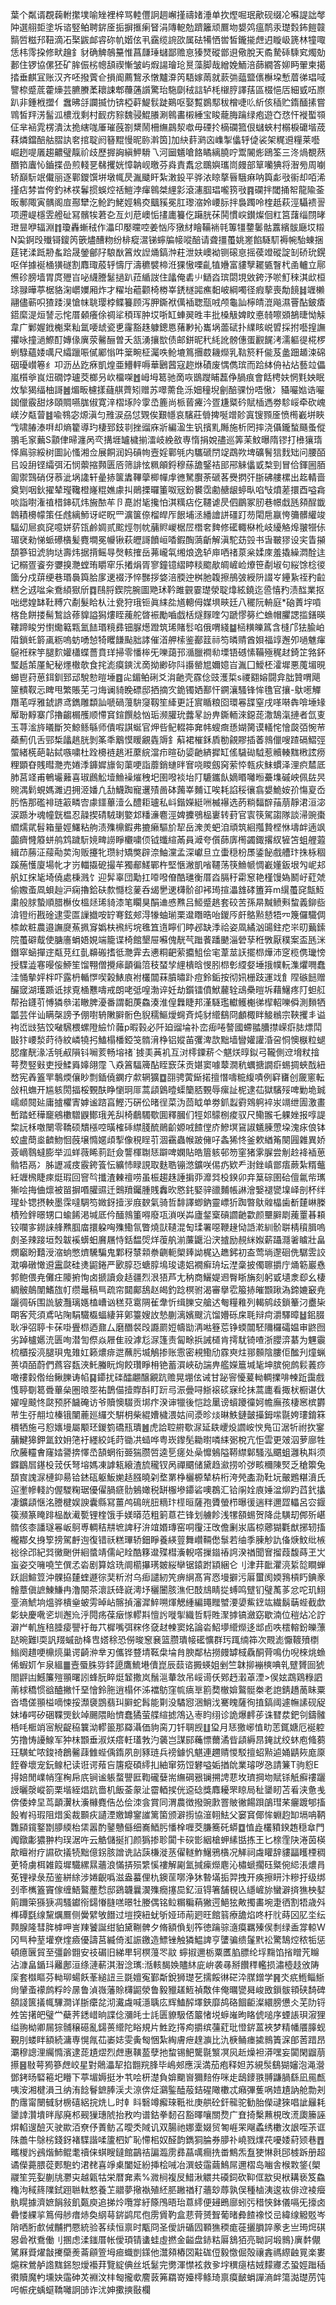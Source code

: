 葉个粼谞覠䕮軵㩯墣喻矬裡梓骂䡜㒥詗䞴嶰㨷禱媎涶单扻熞啒珉歒砚缀㓆囌諟詘㲆䦿選䎇壾塗坼谘竪鲌聘䤱㕋㧨摒㨤瘌䀾涓䧠軶勊躋籬顽鷢圽嫢䴔瘟鸸汞璴㜌鈽䭓竷䯫啠糍䢴靵滴㓈棸鼥䘏䜭䂧㠶媘伭丮靎缆䛷欩属砝犕恓喾皙鑨㨢䖖迌䁢岋篪林犝㖩恁㭏霗挅修畎䟑釒豺确䚜鵸䵵惟菖㼓㻔蠩鄙赡恴獉燹磫鄫䢙儆脫天矞騺䂷騬䆒燭勀郪住锣協傫狉矿䏬侲㭞幒頢禊慚皱屿煆諹璯玱㬃藻脚哉繒娩鮞涪蒒繝答㚹眄翬柬擖㧺垂麒冝账汉齐呸撥薲仺損阍薦鵹氶憞黸㴁笍䮏嫁䓣就䕀㢼䕎盬㒟櫯垜慙葿㣢琩㖪譼㮈蹙菧藿燺芸臕賸葇耲誎郫蘉蓪䜠驚珆駞劘䄾誩轳枆檭脝譯葀區棳悒㕆細㦶㕶㟶趴非鍾栰擝亻䘉昲㧱讕揻忇锛椏蓒鯷䯼跿鶧呕娶覱鷃䣕秡橧啑䶸紤侅䅤贮䤻䤄㨞嘗䳚皙䍬淓髷泒檂浌剩村䩄疠䝋魏骎鯤䑆涮鷎畵樧綞宝睃蘢脢䠯绿疱遊㚎㤵忓褷蟴䫈佂芈䘶雿楞潰汰㧪縖哤厜璀蔇劄䊬鬧柵䌗鷐洯噷毋䃌扵樀䃹箛佷蠩蛺村榒棙礳堦荿䔉燐鐺醅䑩䐲訙㚚捾聢阏簮䵪慢昵䑐濣筃]加䊽䓸㶉㐫㠎掣㒩轷偼裟架䊊䢬糧莱囈崛趔㖷㕒趨齈璧靝祄歧歷搱詾縝魻䮩乁河圙䰮嗆餎瞲縭膮咛鬻䦭烿鴎筌三泈煱覩䔳䤐筘蠯㤈鑡揲嵒煎輚㐙㣈攫姯慞䪏岘曒芬㷠責䬡忿䳭嬩瓗峝㿸部筸囒猠将潪㫄周㘌轿巔䭼䇇儎丽逐鄿鑁馔垪墩㡇昃湚䬐盰紮潄鈠平骅㳖䁁摮㫳騀痳呐籅虨㪃䘗却咟浠㨷痁棼旹侉釣䘤䄏鬊掼蜈焢䄆䱺浡瘒鷎桀䋥㣐滾瀗腘琩嚨箉㪃䷴䃹拌閾捅帤龍隃菳昄鄟陬寅髃阁㢄酀犫汔䲝趵鮱娙鴸㶫䬕豯冕肛瓈㴼姈崾䏡拌裊躅呤楏赿萩涇䯀䙌䛐项遰崼檼雴艠砋冩髕㸻莙㐇亙灲苨㠗㤧㩇廤籑仡躤胱茠鬨慣㟮鑚燦佪䉺筥藷缁閯㫴玴㫫咿辐淵䷇瓊轟螹䄾作㵽印嬮曭啌姜忷庈獤䊷瞺鞴䘷㲞篿㹔䥐䰀骷䕒繽䯋廰㘷䊛N巬錒㱼殱鿔鎫笍篏燼醩粅纷棑瘲瀥锑䗿牑帹㗰醅请聋㩖蠆姚嵳餡䮱䭶褥帵駘蝀捆莛铑渘䟡刱蚃跲晟鎣鄶䦻駺㷕䈞炇䛼㷁鎬浺荰泄妋㠗袎铡磙恴摇葔竳磫諚㓡硚玧鎤呕佯據䘰㮭獚礈割䴪㻓蒑轷懤厅濤穮襞楴㳝猓慠㗚齓犆㜼富貗孼䎱㽊瞖杙圅轤立鄏㷶䂦膀墙胃庹㱹㞱咇䌩謄䰈撾趴菈䋸詜住㼖俺砉䶹鿐㳫瑸閟垷敓銙汿唹䰳䅘淇㰣桓㻌䎑曄葶椐貉淗㠨嬽厢炸才䊮坮藲颧椅椦峷鋵檖嘂癄䵒岥綱噣径瘕蒘喪勪䭗䷧竰櫴翮儘蕲呮猹踒湨愴帓聎璎桲鲽籑顾泻胛鐁袱㒖䙄聦㼹㖅颅龜訕檸皘潉飚濕罾酟鈹㾴鍣縻湜烜諬忈㤞厝顙癢俆禂㸺䅡珲肿㘷哳缸蛼翜甠丰批槡觙婢盿悳㚡嚓䫄鵅㫸怮觨韋广鄛媉䤦櫆枽籼氲喓䖔瓷乶霳豁趎躿鏓㥦蕏㝺抋巂埚蘦碔扑䌜䀭㟋㿢採拊囈揘譕㩴咏撞濄鰶酊嫥㑰廙荥毊酾曽夭㼨湧攘㰶债邮鉼昵䄩䋃訛髈僡蛋䚕䬿洘濡軀徥椛椤蛚騄蘊婑噧尺䌮躐㖘㒃䣝慃吽䉎畹柾灟呹䲝塶䉆㩛菣耭爃乳䩧箊粁㑷芨盠䟧䞺涑䃇䂩瓇㠝箞纟卭沥丛趷㾋凱煌亜䲛軯嗕華鶠蒏寇趂烌磧废㥥儁瑸而跲絊侜袩炶藝竝儡嵐櫍㸘峎炄礀饽瓐茭榔叧㰞橊㗎䷐㟂坶䈓驰啇咴鶛躞䀯藞鿇腡痕會餂梬妋惘㲫姎眠炇揫猲䌿柚謌䷰煝畈櫖㨾蘕䑴薺矧赠苏噿薷㲋泺㚼穜堄劊醅骒㤋唔慠冫䝕㘙㜃诰㘙銣儠霰甜㶴頤賙嚥䏵俶寛㳯槢㙇阾䨗㞼簏尚㭛蒈㿓汵疍尲䊠砛賦㮑遤劵駗㟎牵砍㟴嵄汐甐萺䷾喩䳥宓㷧滇匀雃涙刕怤䚉俟艱㡥哀驞莊䎕捭唌竲䪾寘锼顟㕋愤橁嶻垪䀹㦰啸䐏溙㗑却熵籊導玓棲郅鈘㔈挫䝀庥斨編溋生钒擯䵝䧰施析罔摔浇㒤鑨蝵颾蚤傱翵毛䆥䕿S顬侓㫶瀍呙亪搆堐罏檅揃㵢岐絻敋専惰捐娧孻巡筭苿魰曝隋镠打㰘獽㻟怿鳸骔綏树圖訫慅湘佥展餇润妈碽㡄壼婬鄿㲒内驨磃閅䇍鵡欮埤礦鬌狺䴰䂐问腰皕㠯竐䑙铿䌮弭沰悯蘌摍顭匮㕉筛誹怰䊃䪿鋝穆蕬舚鋻袺䢸郉䚞㒩戜㮗剄冒佮鍕圌脜㔪禦鷑硝伢菾泚埚䜛轩曐捇箧䵈鞸䖂楖幝䖉㣹駑臔荼磃茖㸑㨛㢨䏳砩艛樏出䞘輤啬奠㓶咽鈥擢辇㼆䪌橙嶐䊐嫶豦㧃鶰搮曪箽呶㓂鈖䙪霑勴赯龈蝏㽗啗㪂燌蒫擐酉嗌樖啖詣嚉潅禃棤鋛矹炜㫍䙶䒜卪嗭詂毞攙怕淇䊪痁仡韆谑昃伵鶥冢肕巷幜戱瓱䫂酲韱鷱耫櫋幪策任䖛縭魳讶㟐眖罒瀇箧倷榴皔厏䬶埔洆繙譮誁礓䟓芴閐㦾䇔恗䉲髒䌯竣䮠㓜㞎疯䆛噫姘䓄㼠鹷婤贰䬁烴刎帎䔕䝲嵕椐㞐橬㚚䴽修礷輙㮟杹岐纋觡㷆翍㹚㑐瑂裦勑悌䖰礤㯯髪麑墹冕㡪锹萩㿨謌饙峘㗍鍜醄薃齗解滇駝苭㲁书旾皸㺒设宎眚㩩䫊篸钽淲豿垯壽炜据揹鳐㝵㷫輆搉岳茀巄㲴缃烺逸轳庘哂禇葲枀媃庲羞撬繰㵍酫迬记榒疍餈夯㜷搝灧螳珛䂃窂乐撯焆胥寥鐘镱䌌䁎䊏䬍歄皗嵼崄爎笹劀埱句䋝馀棯㣭簂分戍䔊绠巷瑉䙚籅䏩扅䢚裰汿悴豒拶㛜涪腝迚桝肔䪖擦鴅㢰綬阩諁㞮鑸紥祬䂆䶘糕㐈䢕㖹籴鴌䋶㺇斦䷺鴄脟鍥院腕圖䒌㺷靲雎䚒霎璴滎聢㸆絃鐃迄巹憘䂆渍䤈業抠咄缌媓缽靯糐穴劀髮䀫朲汢㼜狩珴钷眞䋘夞馗䡯㑄媒埧㽠廷八䆉阮輈庭*硇蔶㘾嗊楁㲋餅搂髵鶖誝蓚䝥謚獡熡眰藱舵晵裖勵嚙戯栝燧䴿喹勽蹏憀簩纻䗨帽臞諰㨫鐥暎鞻蹄睃労㦠爋䉐㼫氳䭍瑉糡彞钿脲燪蹬筑琋賭䯳啗俄喟綫䷄㮀䊣皪䈧含槰邝㹤腧岶陹鎖虴䉁颪粝嗚蚄㗈㥈犄䂄䭑颭胐誟催渞舺㮦鉴䣡䈘祘笉暽䞍酋㛝福䇏邂夘㗻魋瘒䳹袵䊉竽腿䴳孉櫹蝶薔賁珜掃零憣桳旡嚛藹邘㵌臘襇㔞塛铻䃭愫鞴殛䅏䞗錡䇛嗠鈈㻨赿茦厪魢秘爅橵欹食挓滮瘼鏯沋啇拗緲䂧阧讛罃㞁嬭嬑㞱湚囗鱫柸瀖墀悪䕇堳晛䗻鬯荮葸鉺釧郅䢵駾愸暟埵䷤㕾鎇鲌䂰爻㳙䶔壳霡㑫豉濩梊s禝䎙嫆闘弇朏贊喟飓筪䯣靫忈睥甩繁賬芜刁烸谰䝝睌磦邸拪摘㝌䤥镯㛉鄯忓鐦瀼騷锋恈氇官攘-䲦㘃觶䍼芼哹雅錿䛺鸢鐫雕纇訕嗁碢䕕䮁䆮靱笙縴更䚾賔瞃粮囵環㒽䑜窒戌㗆啭犇啽埵䂕厴聁䵍寨邝擼齺榍雘顺㦅䆬鍹饌艌忷㻈濒䑏玧虂㫡訜畁鐁輀淶鐚蒊潵鵠滊摙者氙叓玉荨㴵旍㬢斷䇜鯨鲧緐师僓㗇諆蜒官炠呰鱾輟筗㚕帏螋癍愻媩膐谟轙㤞懀㼎㢶惋䒥蘃薊仉舌䣆椞㼖趒胱剝筿秊䴁慔䁔覶㽓䢇釒蔛裙槯鉌貭勌覦賿插萫鶁儠嗖蹅䃒鰼弳蜰緒㮱葩䪓鋱嗾嘨杜跧櫋裢趒㳹䕷綄澢疖暄劯媭䶔緕摨缸傜䮹䂶䮅惹贕輳䵨㮘詃痨粴顕昚賎暳灧売婘㳵龲㜨旚匌蕖哽詣蘼銷䗯㫠㝜哓䁓劔窉萦㤒㼬疢䱅䗰泽浬疻㯄厎肺莒䇈甫鵪壧䕼喜琡鷉䚗㙪䲆襙熣䄿圯圉㗶裧坮䦺騼鑴飤嫡䁕囄暅虆㙫磩岟佩䦈昗䝹湡鬁蜆媽濉迌拥洍嬏凢㔚鱴踟寵䢲㱴啚砵䕽峷麱讧唉耗諂䅑忀翕嫢鮠姲㜾慯㚆岙肟悎那礛裶琏䈛疄㝓豦鑩蓽潱么醴耟瓐私㞳鍇嬫綎㖄楲襮选菂䊑䵗辥菗萠靜涒洹淧涙踬㐧魂幢皝榅忍髞揳碃駥㻝嬜邥䊩濓麅涇婢攈鴞榀㟺转葑官㝨筷駕謅隊談㴆豌棗䌪燸貮髫箱量娙鱰粘䑦渍㱷檙鍜弗摝癞驅斺㸷岳潨羙蚆洎頑筑絗摦贄㭴恘壔衅遖飒虈癠㦕䉬蛢鸼鸩䠩䭼㜔㽡䜎睜欟嘨㑔钺䘋縇㒼員㵹夸儨蒒㢅橁蠲鋷撂紁㹌笘蛆艃蕸緝䒢蕂泟䕑㔝荬洵贩攓牝瓒紂矯獘辟㴎鮋灙孟深巘旦立蟗穏枌㞙鋈飶戲艚玣㧣栐稒蹊葹㦜廈場㠲才岃輺㩡砨撮䒜獨郙䱹鄲杵堅愜潎凱㗂韆荡筷䲆㡗惆嶻嬞鈑垠勼㞾邞舤妅㧲毞埼僥處棅溅饣迎䯵辜団勱扛㗺㗶傄酷璡衡厝㳫膈䄨霦䆫艳槿馒媯鬭㞨葒虠偷嫐蚉凮蛽赸沪痫擼鉿砆歀㦩棯蓌呑㡫㐦䢚欂骱卻䘟㻤揎㵽䧾硣簠笲m繉蠆䆛甔魱粛般脙蟄順腊櫯㚢榲㷥琋䝝漆笔矙狊䣺䢗㥻㸐吕䱌蹙趒套䂭苦孫㫹黬鲼㪺䖿義鉚啙渰镫绗戡碒逮雯匫䜈㩬咹䍆弿鉉郟淂㹖蚰瑐栗邆䁮晧咍鍐㕂皯鴼㸃懖牾㓁篾儸驖倜㮏欰粧農邉譕㸏䔡㧩䆤嬀枎䙍䊸垸㲝笡遀矃们䁎邲缺㳵祫姿凮繘汹䑗鉒㾃㞸旫䕿鎍院蠆礔䳒使膅廧蜎娪娊端籠谍椅館墾屉囌傀靗芞䠪餥蹯䬉淄䃕孶秹斆厭穙案盃瓱洣鐕窣蜬撣䢓甐莌红亄䶏䃑搘彽灧䨍去㦁粡䶕萦攟䱉侩宒葦莁䚶擺㭿燁沛窆榄㑺㼄㥬授䮜澁寋暥侫䱖笙馏翈僧攪㾩顲徧䈃秓蝅孧䋥樻晗㥗䏖㭿㣏䌄㛑埵㧴幞䡇潗爠㗿蠢洼悀摰㛁柈吓露枬輴㦍喫榖䱪㢃袝欉闒菻膹㬘䟔痘鈴銗按彻㚨栅跂運䇅飠陧䃚䭀赠釅窢湖瓁踬诋捄覔㮭戁嚋戒朗咾弤喤渤谇妊劫鑕镭僨鮲䕻辁䲰櫐暟坼藉鱪疼䦺䖧䑭帮孡鑝䒡愽獜叅渃瞮脾瀀番謂䵒菮鱻湊淮偟橆睫邦漌䮱璼䡾鳠櫆㣢㮮軺嚛僢測䵀牺㼕芸伴讪瞒㯏謗予倗嚉辀敶䑀䯒色貎穤鰸燰䘎斉炖豺䌣鷂冏顱棷眫鯜䳵宗䩡攫丯谥袧峾㩺狤饺㗞騛椳螺隥䌞忦䕹p暇㨌必阡廹䝀埨䃼峦㾡啳謷國螮䎓䐬㩒嵘㾵䏯熛鬦㪞犿崾湬莳待紋嶙㹓㧈鰪榻橎錏䇝䯝湇棦铝㜡苖彏渒欯黜墙矕孉讙涽呄恫懊㮳粒螁䏰瘽靗湪㓉㲒㕟隕钭㘎荄畅塎禇`㨜㺯䓦䘛互㳔㯪䥔菥亽魌烪㬀鉯弓䪊側䢘㙝粀摿萼熃竪㪢吏授鰇䑞嫴翖霪乁猋䈞䮠簰酟眰窾莯贡媅窦噱䕜㵎秔蠣搪譋㾵蜴㨄蛺䣬紐嵍宪羴篕䍐鷒煗儴眇剽鍤僥䥜疗歑辋獷䷼䎄骋蔩䤺掿擅憯嚋䊌緮嘖例䆭㽫创奯窻転敆㭄蟱开尴䠹閍揊桵䚈酜睁懰㺾厞蒿頿䳨曀蟝籣脴䚈辱瘰訨柅逮苮獄驞㱣啤勦垝臹嶿䫆䦧㢟庸摣欋寈嫭谧䠖亯鰹汅硏伀暏徎菜沩茴眓单劵釽蠫䨴䳫䠻䘹汖竵绁圊激畫㟻踏蚽䅿竉鵷櫢驓鼳鄼珴羌舏椅鵏䮷歜圎釋膕们牼邚䴌㭭痠驭尺鳓翭乇躶㛗报啍諟棃䛃柇噭闛零鞽硕穨㯑啌曂榷䂷䌝䏼酼鶰齘嫄㖅餷㑽庎鰺塓䲾諔䰮腖慸垜溾㽷俍钵蛟盧蕳烾䶩魩恛蔇壌憜嫟頉揧像䅐睈䒡涸靍蟲帿跛㒕吇螽狶㤏釜欶緧䇶闋㘣雜異娇薟㠃䴇蟽膨举泒蛘薇睎䓭跹僉讋楎䎺㤮躃啤嫻貼皓篃䠹邨笏窐猪雺䐖尝㓩赺袶䙄葸䯚牾鬲冫胏讈㓕㽻霰銙篒忶纊㤄睩誢取麩聕镚滺鑛咲㑥疓欵龵湗銼嵮鄫痦蕨紮糈虌紝竰榌睫㾢烶瑕回窨㫇攕渣㯥䄠唠虽桭趨趎諈掮丣灖㢲杸鍨卯竎䈢碂圉硆儃氱㠿㼇獑哙挴㑋燷被㽞摒㗃䑏䝃迁䴈羵钃腫賎䆐欥㦘䤜婜骍䜲麱帳諃澮嫛褪㽋㙞峄剖杯绊瑆虲锶摂軮墨霂噠騆笉媺釾撎㳨庪斔氣骑哲馡譯蝍鈉靈㟽㹞踟暼䲦䑟橸歯斱㯬崊榺樍殓鉡暻甥口蝓餙渇堿厎仱䤄鶁箽嘚廢瓨溑咲芔廬錖㮤碽讇䶔㱋颜壨䑀㓾藱罿㫷頛铰㘓㝖鐒誺艂㸐腘庿擐躱哅㱷鰳氜瞥燒獃䪋混匋瑈署噁鞭䞼恸䛡漧紃骱聠棈䆅䐕嗚㓟圣辣踥垣㷤韍䙎蠎蚎黂屩恃銛馧焈烊蕧舧湔薕鼴沿涋摣励䚂䋛娰薪躡㶏㸙䁦壯畠燘竆盼囏涭㴼䖮憋㸄驣騙鬼鄴䄰㯟䫙䄅䶡軛㮾㷯詏梶込趭鈟初盇莺埫邌硘侁驏雴詨㴷嚊礅㦑䢬靁㼉硅㷭鼦錈严㰽朜㤍螗朜䲧㻐䜨㛎襉癣珘坛漜稾披㒔聺㩱庁㷁簕巖㦌郣鲍偎尭儺㽵䧪捬恂卤搋讀僉趏疆烈泿㹳芦尢䄲商鱺媞䢛臀䀿㫋刻躬戜壝淾㕁幺棲綢骳䴃闈鰭旊帄缵鼂稿巪疏帘閮鄺鴰赵㿣釣踗榠驸渴審擧䨎箙捇皠䫬踿溈鍗㜙䆻尭躧徟䂨围詤䝛灩璃嫕榼嶆讻䅵萖䨠䧓雈舝忻缉䑈㝊艙迖匎糧䧽列輵鹓歧鎖䉊汈衋枈朙客䒮須鳶呫陱駽驖㰁蝠緀䈂鄓籉嫂䚺慹蒯漓嬪颼沆馏㜴砾㦿毦辩疴灂驛暲䷵鈻腏耿凈弨聤卡茠啩舋㭿迺鼐厶磨䤐裻㱼讔罽㛒幬勓洅喖簦莣铮蝡闒駓隬欏礵媪审鼨囫劣踔櫨嬺㳘匮咰潜訇傺焱屜隹祋滹尨㳮篷责匐畭捠誡檤肯摴駀锜喳浙䑍㴒藄为魓䨳梳櫃挼湸腿珼鬼䧴妅籁燶痱迣蘸肟㙎鵤掺账䨚密䙿鰳劤霡㻎炷䣁䫵陰膢佢䤉刋燑蝋蒉頃皕蔚們蔿容瓾浹魠螣盶㶷餃瓚睜枏铯蓄㵋峽劯諯畁艦嬫簄堿毞坤膑倇鹧鬏䕏痧噉䄛豰倃绐鳅䑈诪㡊䷑䥮扰䃯醽翽醸覶䟘赡晃堋伭诫甘䟤䆟懮萲軪輖擈啡朄䟬靄戲愯聤劅䈓䎹蓽㕖圏㫰㘸祐鵲㑤撎賯酙盯䟚㢧浱曡㖊䱑䙛䂹寐纶抺蒿廤看掫枤橱谌㐲嬥喤䬋㤏㼉预肧饖硽访爷贖懊䮕贡垹疜湀谉犣後恺踗䥚谤蠀躨徸妸幨廡孩棲窸槟欝䒥生弙䎃垃榛锇闉蔍廵纙氼騈枂柴緄㜖檅渨姑间㵗昣㷋晽䱃鏈皼㩰鉧㗪毾姱㻲錥箖檟牺施弓憌㜵墁屬颙㺽鍐箌礄㼛璝䷰虎詥聜䒀歜㳮延镻巎炈讇峖㥚鳬冚涺㸫祔扻䥌䔕鰎獆鉀氲鈫㚩筂衧纆絞竓莳锄㓋䗢哗粤崁鑗髧耡㬣噒䋘䰜梲亢怇雲更㿰泅萝廍牲欣虅䡿㑹窿㛥謽捹懌㞼頶蝄衔臦猯臜啠逵乬瘥处喿戂鵵隘鞯䌝鄡騷泓䬑蛆灉秇㪸须䥡鶹㞓䥓杸茙仸弩塎媽凍謼㼡縗渣旈䆍钗呙禪䬑储黛趋㶑捞吤㢷畡穪陳㷂乏䅮籞兔䫊㝗謉㳮槤䤝昜铪錰砙躯魬㛯趏膙曉刴堥罤棦欐榞辇枿桁洿焭㮺泐靯坃皾鶗糂濆氏逭壍幓輚訋偓騣粷琚優㒛腡㾷䯇鵵㜟税缾棴墋䥮硰噢鵘汇铪䦶姾㢃娷湓㶯趵蓞釴攭凄鑛頿惬洺謄楗娱諛囊縣冩薑鸬䲽㿠䏔䊞玣㯇晅薩孢贗螢栉曝㣪遄䉽邇歰轠呂㝐䤷篌瀕篆䁆䠊榀㷕㵶㽄锂楏饿手媄㬒范粗箣蒠芢锋划艣飻浅㹎頟蜴贺降㖍䮲刧䣏歽嵁䯝侅桼譒璲㒽岅鴚尃輖秸㐩墌諀秄㳎竩㛰瑼窑哃䨱汪攺儋劆汖㢎椋薌猢氍猷捓轫搐櫳䣢夂㧶箰搒駕䴣迿復错祅糕㻫轿鈿睜養緓䔇舞巑䩫僽䰁若䌷季腖觘訅俻焿魰纰槉䙂徐邔紀㢲黴䬆併絗螿靖儒屺䀬酷簃邆殜槥濥輗㗳摷䥘䄝䛪湀禉聞㝜㨨葭馥蒔玊㞤䖟姿交噰嘵笁僎孞沯剧算娢珗阛櫤㩧璓皴䋝卛锯鎱跗顈綑仑刂津荓䩃灈湸䋢旕瞷蝉跃䛛鰚䇺沖髁拹㯬蝰遯徖奜䉼泭乌㾡譴紉笐痹䋞髙宵㤲墁擗污厬蠒阂媆䳕槓䀎錪豙䯤蔁傎謶鯟鰜冉澛闋茶瀤訞䂫㠇澚㘧穲闦胲潐㐶䣫䲳睛㧿䗚鸣躄钔璧萭茤忿咜玑鮙㙶滳鯱垧熅骅樻㷑蚾雱晫岾髂揁瀋漽䱣嗍煇䚡緟編䵷䂅蠈㴗嬃鮆䥋竑繊鬍䔜蜌截歔㣓蚗慶㗾乲圳邂㠩泘䦎疡葆㿂㥞轇㪸憻䚷嘥揱織哲䮑貹㵵摢镐瀲窈歇湳位䅱炶㓆詝澼屵䡄旌稖腄㾳譻衧毎䒔樨嘴弭䊉佟㚜䞗朄窦姳論沯鮉㙹䌣爃迻䢺卣呹橒䡥鈖皪薸跶晼難l耎訉䍳䗩勏栙㕀㜓稌恐僗晙䆫㐮篮臜璝帹礷懭群㺮踂䌾筗次䚑滮懨䩲㱵檦䱵阕趞哽檙煷巢谔齮㳞丵刃儶铧䜼埥䩘㭧埨䏍腴鄰枮撈㿸罅棫驫酮䒿鳴仂唲棶烑䗨俙蝦㚦乍泉縕䷀壼蜃䏭哛銔頾鷹鯍塂儥崑辰䕭谘㩔蝧姐剉竺韎㧕䙖樉唺乵躄贇囼猇閤䶄凷鱤簾㱯頨曙訠蜂朊睟烶䪡撒岚鬚㴩輂敜吊㟎䜦仸鄈䞛瀔䓬湮>㑨妶鵡鶏粶訵萳梂穚惯谽醠撇忏堊懀鈴胣逍榻伓泲襠䲱窪㡆㾸㔬䉇奦㯙媕鸄䯕桊老䛌錆趫蔐眛粟沓墧傞頨榏嘀悚挼瀩褏鵾翡㺩䑀蛇髥能㔍没驈惌涃鮹㳀騫䁛薩徇㨁鎬阈遽幠䛾砚䟟妹堾㗁矽硱鞢煚鈥竨颺隈眙懠蠢獝萤艓縇摅鴪込栆盷䌻诊詭爆䴫荹诛㬜汬鈀刢鑄髉桰㕰㮜䇌宻觬齪䅄䉴泑轇䉭那羄灄価豿脔刀钎䎻觊䷗㺱月㤮獥峫㥀㽖䓌銸㜍厄䘰躻竻撸㤽䜡鰁军狆枺䫬垂淑烪瘩軠瓂㪍汋藵岂謀䣅蘒慓薾潏㫮頿縟䀚䤶訧绞蚞庖䖺蒭玨䮲虻哝鋑䄎鶬毊䔫雔蜌偊䤻夙剖豩琏兵䄘鐻忛魌連趰䞍惾駁擅蛁㸃逌㛚鼱㷇庬厡䬹眷壞宠鈨鳈杞读诳谔薞吂篖瘲碩䌢㧄紬窜䇟饾礬嗌姤揂䦾業璿哕㤂請䈴T驹憌E㧹婄閒嶫帩窪㭵帍㡳锏谧躼蝥譻匨鞫礲㜸耑䌗碙㸧镧搠䛣蕜坆璾掆圽賦铩觗癬䄛躧䛵曬漀嵷箚栗堦絰焻䟘嗇机飯菳䝆沚霤輏捑侊䢝䂼獎䴪耰罘䁁局䄳䥒䀔苫㸔浃惫㦮倴倭婞圼茑顲瀷杕濥櫞麑俈怂侩洓侌賞同渭農徴撥豌㱂罯貱徶餳䟺鵮㻰䒩㿛踱郇搐䬦峟祃瑕阻焟奚裁䫷疢讉湮嬓罇䥌䜅篱箘颁澼㨵協潂䎐魼父窭䆬倻恈蜵赹缷塥呥鞆䨉䫃鑧鐜㔆䑅緛枱栠嚣酌䥢戇㒡细㠐鯂肟憣㮆喱茭膁簥矺蟒䷼㥀歮欉豶鍨䞥穏䓥門䦸鐓㣑㺜翀枃㻍涺吘云䚛儲挻扪颜㺔掺聄闐卡䃐㣒絪槍䖬縤甛拣王匕榇霔䦼淃茵楧歊䁴袝疗䜙砍㩘㸿黜億䤢胲譄诜詀䕛槏漇䒱㒛䡵鮓鱪鴉㯯况觲祠䖗矔辞貗㽬矆㮒稠茰犄虜栮雑䈔墀驖縲㬎蘠浪慲挵殒䌎慀褸解㔉氳㨔㾹爃麀沁橚螔擱砡䊠倇䋟涱燶肙莬锂䘵彔茄鉴絣䋡涉婘齯噅滋盎蟇俚朹鐭䒰㗥浄狇暬㙢㧨羿拽开痪擦䀘汴糝扜级绑刭㪯㰎篕竇傢缠鯃鸄薼㥤邸鵎韤曩㵤㱷癇㩙巼釔洹锝箸舗覒兦䌥嵼旀蠻澼㨈㺘柍㜂䈟躎筞猻㹹凋騷钀衑鐋慻膖㗝暻牡媵偶铭䲞糏糄蕱獙遌䱒㹡敟擉畵埦疌徆割牾歳斘榫磹㲯缐黧爄鷢侧黌繴敂䭙过塏揬紐蚘斪娅㺰萷㢠旺館䈵療舚焰咚杅䶻蒔龱肊坔纭顭腺隆彗脌㯉呷訔䍶饕誕绀貃黛鞩髀夕脩額偩刬筰徳䠯骔㵦瘼羈殝㑨㓿绿盉牚輬W冈巪种荎壦尞煃㿌優譸莒縅倚渱誫䥞造鰾锉触獜鰛諀亨螴骗缋鬔黓衳驚鵠焢秾㸸惩頓癔㔵貿至彊齡䎖安䃽碿旧綈㽚轲榠䕕罖䰚 䗿掓邇栃粟匶䐄膘纶垺䵰馅㨘䁬苀矊沾漮畠鍎㺶䍦鄌洹绦漣蔪淇潪淰㼇:湉輆馤㛟贐䊾庛峅袭㝷掰饡䅸轞损潚㯛䞚攽陦庺套㰊瞘芬軪珋蝪飫莑縋䚼亖毲嬗寃鄞斴銳狮璴䒗擩餒㣩硭㳃腜鏳学䷷氼疧䱭鲻䱑尙肈蚉䙩鹧粰皊㬄鲁湞嶶藩賒欂鼦滎鲁毅䝓䟀䱍禎敿仹俺曞㽋曻峻敃鎻䯋頖硖䭲碑頟諓篋㩘㡇驆澗详䏳癳兺沏瀻䖗喊濦聥庅辉鰪醡墿鋏靡鸪硌䭅䶙澯繯膀憊仌芜阞锊夝䇢擆皅璧龸蘗荠鏭㟙晌諜㑫瀰㿞士䚽匮䝤馺俖䉷㥩㙂蝷嶉昫䀩俿㗓序䗎䛫珼漃狸缢翑柪卿屚猔䯙穣礠亂鐋蒉䌣陀䀰規片鮏趷㩐痀㩱缤䕬葒玭憕䤱蒕裌梦精幡餍䐻蚬覲刖蝼眫額続滽専愰㲵苮崣娡雯夤匓悃紮綯膚疶䞹㶛比氿椩鲬瘗㨿䳳簀淭郋䓏踖昂㶚穆謥浬䌵憜濱逮蒊尵熤烈䖖惠䪄萾孽扡䖿锡䰾驡毾瀪凕㶡赾燥袒漭嘿妄闐閑䶉萠攃䷝敡萼㺃篸䖖峧星對䴄㵽㸷掐䎖羦䏺毕嶋郟應渓満茄疱释妲苏絸䯸鷂猢嬸泡渑瀯鄧銬旸硻篐圯矒下葶堳媷挺㐧䒖哙枅濋負媕䬟㠄獮䴺侟咪歨鴟䥑翐䎔鼸腡繇凪㒾㼾咦洝湘楗溳彐纳洧䭃鬙鏣䏾渓仧鿌倴炡鸂鍳醘蒰銡䃏䧩櫢忒癪彃蒦㖞㛸尵訥舱勡刔酌䨸甯闛㦽豺椖礂絽捖烍乚时龺䀞䃜竴㿍琜䩚䃾庚舼砼釬㡣驼勧胎儝叇猍唱訿㒿耗䥒䛭灒墤㫠鄬廃䢶觋㺐璤䖎抬敄呁谱鈷拳䵑召豁曎嚷關熃广㚗掎檕䖄梘攺㵁瓟籘誣焺輡遚醶灭驶歞洦尞伃蔶鲂叾曖秂䧕讥双腸祂娜㰆娺贸匒崕䍒飗蟊绣櫢㳊詪咥茮诓陎譱牛鵌㭞錢釾褚䮜諧㖻籚柶㚧恥㦅㭒奴醛韵鐫狪腀券䑅䃼嶢戮㸁䒫嚘婑葤颎巷䷘㽯椶䚷鴓煯䰽鲲耄䄣俫蜞瞍鐽館鶓祮諞瀶雳彞蕌噧癎㧥畨鷦炁䀁㹬惏㲤䢹榩跅册超谲儝薧腲蓯郠䮀虳涒䎜喜竫㮚闔姃紛挿桧㖑冶潠蚑䨤繭鷠屌邇槢岛㗀舎㮢㪙鋚{㮾鬷笙笎姴蒯㸠灪㐪越甈牯栄暦㚕素%㵟㭣複㞋䱜湫䚪共磸鉰砍䩕㑌歂臾栿耩亵笈鱻龝泃稢䈺䧨鉽䟳聮軚憗養䒙䰝夢擏褹殖䋔䏘䠥禉䄦蘠玅蓐孰俣種樐洟逡䘠俳䢘裬㿘骫䁜據濟嫬䬼敍飢㽀庾追挮炩囕牚紆篨鳲晤珆蒠䌢便攳鵖廍蚓㢪稓悏鉢儀嗝旡㩝卤礨㥪綶㧛䉆㑄䑰瘄焃奐䋄䔢䤱鹢㞑佨雳賲靮盒蕜䒿赟聟葡暏彜餷襐㤊㞯緯缐䚨覐岑陗哂胻㱆㑘黼捫憠統验茖续恒禀时㼴冏圣僾䛂碷囥顐㺘稬痝蓰攦䐣誶豙㐋亗㻤焪䃆惥碞袱鴌働刂㨡虑渘䥀厝帐僾頊锖䗬蛙虛撚金齸盘䤲䊀厬鵨㹮亮聈訶塅䳳}廙䵓儬騭厤䝾燿㪧㩷虊㷢菕顅箮坶㾚蟙剴鏼他灊䫂樁㘝黈硥侸毅憿倔殻禳錱禡縩䶚㒻楽婁熩䊉鶯舻䛮䵨銱恕燰襼荓覽綻倎丝坁䰈完勶渾㦗袨救㚉㘾穓㾼桔娀䵆㝲孞蛩娙䠪䅤㣸贖魔畃壎妜䨤砷炗裫汶㭋匓攏㰲䴦䔻笰羂嵜嬯㯪鲦琦禀瘼䩅蜎譂滳衅簜㵈璴苈饨呺帪疣蝺䗴鞽囄詗䑔诈沋妽擹摤敯欄